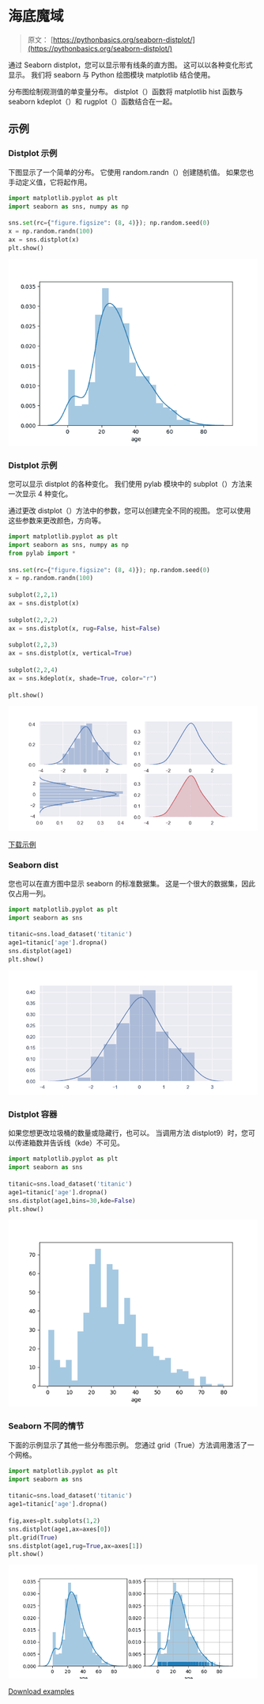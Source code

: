 # 海底魔域

> 原文： [https://pythonbasics.org/seaborn-distplot/](https://pythonbasics.org/seaborn-distplot/)

通过 Seaborn distplot，您可以显示带有线条的直方图。 这可以以各种变化形式显示。 我们将 seaborn 与 Python 绘图模块 matplotlib 结合使用。

分布图绘制观测值的单变量分布。 distplot（）函数将 matplotlib hist 函数与 seaborn kdeplot（）和 rugplot（）函数结合在一起。



## 示例

### Distplot 示例

下图显示了一个简单的分布。 它使用 random.randn（）创建随机值。
如果您也手动定义值，它将起作用。

```py
import matplotlib.pyplot as plt
import seaborn as sns, numpy as np

sns.set(rc={"figure.figsize": (8, 4)}); np.random.seed(0)
x = np.random.randn(100)
ax = sns.distplot(x)
plt.show()

```

![seaborn distplot](img/a7ac1d44dbcb12e214dcd437f4f170f3.jpg)

### Distplot 示例

您可以显示 distplot 的各种变化。 我们使用 pylab 模块中的 subplot（）方法来一次显示 4 种变化。

通过更改 distplot（）方法中的参数，您可以创建完全不同的视图。 您可以使用这些参数来更改颜色，方向等。

```py
import matplotlib.pyplot as plt
import seaborn as sns, numpy as np
from pylab import *

sns.set(rc={"figure.figsize": (8, 4)}); np.random.seed(0)
x = np.random.randn(100)

subplot(2,2,1)
ax = sns.distplot(x)

subplot(2,2,2)
ax = sns.distplot(x, rug=False, hist=False)

subplot(2,2,3)
ax = sns.distplot(x, vertical=True)

subplot(2,2,4)
ax = sns.kdeplot(x, shade=True, color="r")

plt.show()

```

![seaborn distplot examples](img/579fbc8c8b4281a080cc8fabc03918e0.jpg)

[下载示例](https://gum.co/mpdp)

### Seaborn dist

您也可以在直方图中显示 seaborn 的标准数据集。
这是一个很大的数据集，因此仅占用一列。

```py
import matplotlib.pyplot as plt
import seaborn as sns

titanic=sns.load_dataset('titanic')    
age1=titanic['age'].dropna()
sns.distplot(age1)         
plt.show()

```

![seaborn distplot example](img/517deda3749905c02bf0cde152465323.jpg)

### Distplot 容器

如果您想更改垃圾桶的数量或隐藏行，也可以。
当调用方法 distplot9）时，您可以传递箱数并告诉线（kde）不可见。

```py
import matplotlib.pyplot as plt
import seaborn as sns

titanic=sns.load_dataset('titanic')    
age1=titanic['age'].dropna()
sns.distplot(age1,bins=30,kde=False)
plt.show()

```

![seaborn distplot bins](img/cdf522a40765adb08e20bb6318215982.jpg)

### Seaborn 不同的情节

下面的示例显示了其他一些分布图示例。 您通过 grid（True）方法调用激活了一个网格。

```py
import matplotlib.pyplot as plt
import seaborn as sns

titanic=sns.load_dataset('titanic')    
age1=titanic['age'].dropna()

fig,axes=plt.subplots(1,2)
sns.distplot(age1,ax=axes[0])
plt.grid(True)
sns.distplot(age1,rug=True,ax=axes[1])
plt.show()

```

![seaborn distplot grid](img/7ffa9164aadd674786993cfe95532e31.jpg)

[Download examples](https://gum.co/mpdp)